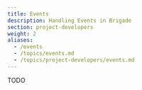 ```yaml
---
title: Events
description: Handling Events in Brigade
section: project-developers
weight: 2
aliases:
  - /events
  - /topics/events.md
  - /topics/project-developers/events.md
---
```


TODO